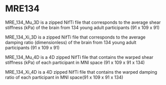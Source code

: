 # MRE134

MRE_134_Mu_3D is a zipped NifTi file that corresponds to the average shear stiffness (kPa) of the brain from 134 young adult participants (91 x 109 x 91)

MRE_134_Xi_3D is a zipped NifTi file that corresponds to the average damping ratio (dimensionless) of the brain from 134 young adult participants (91 x 109 x 91)

MRE_134_Mu_4D is a 4D zipped NifTi file that contains the warped shear stiffness (kPa) of each participant in MNI space (91 x 109 x 91 x 134)

MRE_134_Xi_4D is a 4D zipped NifTi file that contains the warped damping ratio of each participant in MNI space(91 x 109 x 91 x 134)
